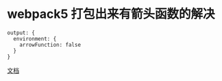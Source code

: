 # webpack5 打包出来有箭头函数的解决

```
output: {
  environment: {
    arrowFunction: false
  }
}
```

[文档](https://webpack.js.org/configuration/output/#outputenvironment)
